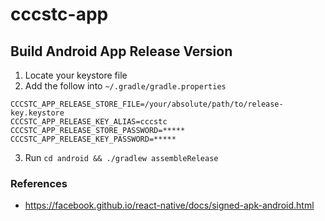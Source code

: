 # cccstc-app

## Build Android App Release Version

1. Locate your keystore file
2. Add the follow into `~/.gradle/gradle.properties`
 ```
CCCSTC_APP_RELEASE_STORE_FILE=/your/absolute/path/to/release-key.keystore
CCCSTC_APP_RELEASE_KEY_ALIAS=cccstc
CCCSTC_APP_RELEASE_STORE_PASSWORD=*****
CCCSTC_APP_RELEASE_KEY_PASSWORD=*****
```
3. Run `cd android && ./gradlew assembleRelease`

### References

- https://facebook.github.io/react-native/docs/signed-apk-android.html
